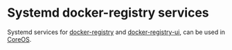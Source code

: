 Systemd docker-registry services
================================

Systemd services for [docker-registry](https://registry.hub.docker.com/_/registry) and [docker-registry-ui](https://registry.hub.docker.com/u/atcol/docker-registry-ui), can be used in [CoreOS](https://coreos.com).
